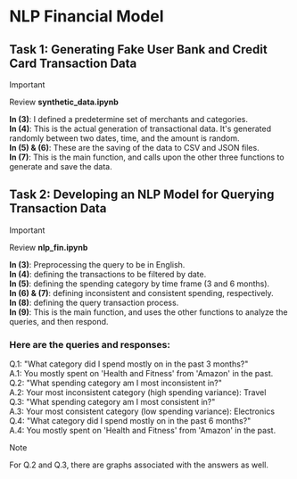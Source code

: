 # NLP Financial Model

## Task 1: Generating Fake User Bank and Credit Card Transaction Data
>[!IMPORTANT]
>Review **synthetic_data.ipynb**

**In (3)**: I defined a predetermine set of merchants and categories.  
**In (4)**: This is the actual generation of transactional data. It's generated randomly between two dates, time, and the amount is random.  
**In (5) & (6)**: These are the saving of the data to CSV and JSON files.  
**In (7)**: This is the main function, and calls upon the other three functions to generate and save the data.  

## Task 2: Developing an NLP Model for Querying Transaction Data
>[!IMPORTANT]
>Review **nlp_fin.ipynb**

**In (3)**: Preprocessing the query to be in English.  
**In (4)**: defining the transactions to be filtered by date.  
**In (5)**: defining the spending category by time frame (3 and 6 months).  
**In (6) & (7)**: defining inconsistent and consistent spending, respectively.  
**In (8)**: defining the query transaction process.  
**In (9)**: This is the main function, and uses the other functions to analyze the queries, and then respond.  
  
### Here are the queries and responses:  
Q.1: "What category did I spend mostly on in the past 3 months?"  
A.1: You mostly spent on 'Health and Fitness' from 'Amazon' in the past.  
Q.2: "What spending category am I most inconsistent in?"  
A.2: Your most inconsistent category (high spending variance): Travel  
Q.3: "What spending category am I most consistent in?"  
A.3: Your most consistent category (low spending variance): Electronics  
Q.4: "What category did I spend mostly on in the past 6 months?"  
A.4: You mostly spent on 'Health and Fitness' from 'Amazon' in the past.  

>[!NOTE]
>For Q.2 and Q.3, there are graphs associated with the answers as well.
